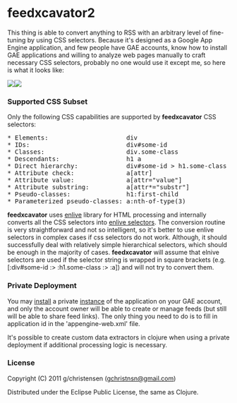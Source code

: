 # feedxcavator2

This thing is able to convert anything to RSS with an arbitrary level of 
fine-tuning by using CSS selectors. Because it's designed as a Google App Engine 
application, and few people have GAE accounts, know how to install GAE applications 
and willing to analyze web pages manually to craft necessary CSS selectors, 
probably no one would use it except me, so here is what it looks like:

<a href="https://github.com/GChristensen/feedxcavator/wiki/xcavator.png" target="_blank"><img src="https://github.com/GChristensen/feedxcavator/wiki/xcavator_thumb.png" /></a><a href="https://github.com/GChristensen/feedxcavator/wiki/xcavator.png" target="_blank"><img src="https://github.com/GChristensen/feedxcavator/wiki/xcavator_thumb.png" /></a>

### Supported CSS Subset

Only the following CSS capabilities are supported by __feedxcavator__ CSS 
selectors:

<pre>
* Elements:                     div
* IDs:                          div#some-id
* Classes:                      div.some-class
* Descendants:                  h1 a
* Direct hierarchy:             div#some-id > h1.some-class > a
* Attribute check:              a[attr]
* Attribute value:              a[attr="value"]
* Attribute substring:          a[attr*="substr"]
* Pseudo-classes:               h1:first-child
* Parameterized pseudo-classes: a:nth-of-type(3)
</pre>

__feedxcavator__ uses [enlive](https://github.com/cgrand/enlive#readme)
library for HTML processing and internally converts all the CSS selectors into
[enlive selectors](http://enlive.cgrand.net/syntax.html).
The conversion routine is very straightforward and not so intelligent, so it's 
better to use enlive selectors in complex cases if css selectors do not work. 
Although, it should successfully deal with relatively simple hierarchical 
selectors, which should be enough in the majority of cases.
__feedxcavator__ will assume that elnive selectors are used if the selector 
string is wrapped in square brackets (e.g. [:div#some-id :> :h1.some-class 
:> :a]) and will not try to convert them.

### Private Deployment

You may [install](http://code.google.com/appengine/docs/java/gettingstarted/uploading.html) 
a private [instance](https://github.com/GChristensen/feedxcavator/downloads)
of the application on your GAE account, and only the account owner will be able 
to create or manage feeds (but still will be able to share feed links). The only 
thing you need to do is to fill in application id in the 'appengine-web.xml' file.

It's possible to create custom data extractors in clojure when using a private 
deployment if additional processing logic is necessary.

### License

Copyright (C) 2011 g/christensen (gchristnsn@gmail.com)

Distributed under the Eclipse Public License, the same as Clojure.


